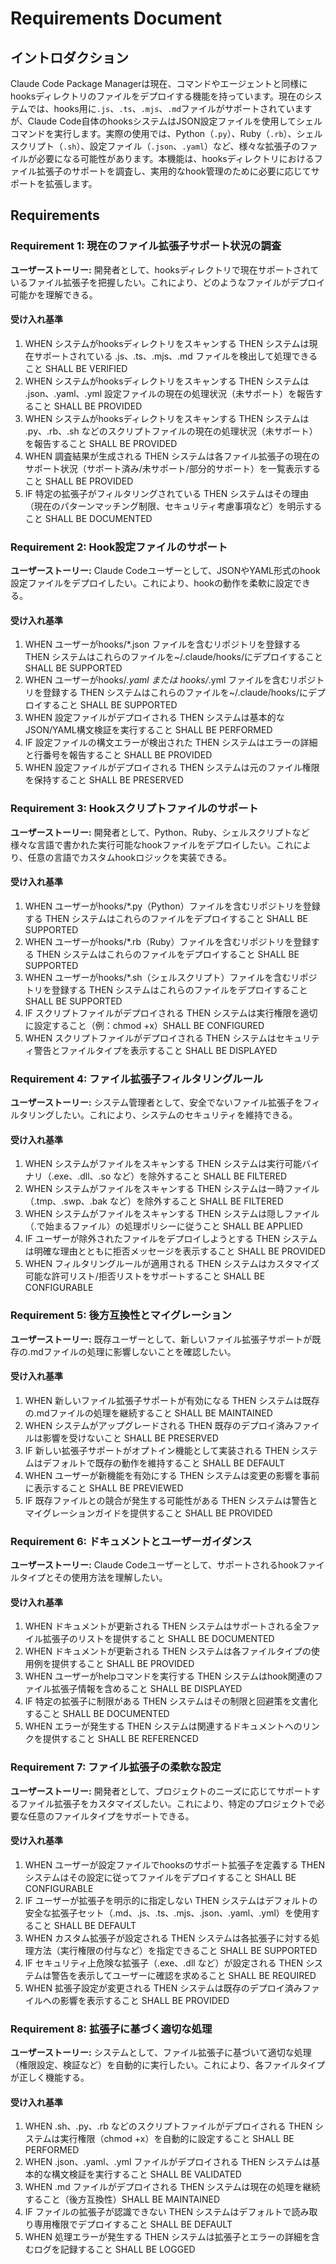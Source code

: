 # Requirements Document

## イントロダクション

Claude Code Package Managerは現在、コマンドやエージェントと同様にhooksディレクトリのファイルをデプロイする機能を持っています。現在のシステムでは、hooks用に`.js`、`.ts`、`.mjs`、`.md`ファイルがサポートされていますが、Claude Code自体のhooksシステムはJSON設定ファイルを使用してシェルコマンドを実行します。実際の使用では、Python（`.py`）、Ruby（`.rb`）、シェルスクリプト（`.sh`）、設定ファイル（`.json`、`.yaml`）など、様々な拡張子のファイルが必要になる可能性があります。本機能は、hooksディレクトリにおけるファイル拡張子のサポートを調査し、実用的なhook管理のために必要に応じてサポートを拡張します。

## Requirements

### Requirement 1: 現在のファイル拡張子サポート状況の調査
**ユーザーストーリー:** 開発者として、hooksディレクトリで現在サポートされているファイル拡張子を把握したい。これにより、どのようなファイルがデプロイ可能かを理解できる。

#### 受け入れ基準

1. WHEN システムがhooksディレクトリをスキャンする THEN システムは現在サポートされている .js、.ts、.mjs、.md ファイルを検出して処理できること SHALL BE VERIFIED
2. WHEN システムがhooksディレクトリをスキャンする THEN システムは .json、.yaml、.yml 設定ファイルの現在の処理状況（未サポート）を報告すること SHALL BE PROVIDED
3. WHEN システムがhooksディレクトリをスキャンする THEN システムは .py、.rb、.sh などのスクリプトファイルの現在の処理状況（未サポート）を報告すること SHALL BE PROVIDED
4. WHEN 調査結果が生成される THEN システムは各ファイル拡張子の現在のサポート状況（サポート済み/未サポート/部分的サポート）を一覧表示すること SHALL BE PROVIDED
5. IF 特定の拡張子がフィルタリングされている THEN システムはその理由（現在のパターンマッチング制限、セキュリティ考慮事項など）を明示すること SHALL BE DOCUMENTED

### Requirement 2: Hook設定ファイルのサポート
**ユーザーストーリー:** Claude Codeユーザーとして、JSONやYAML形式のhook設定ファイルをデプロイしたい。これにより、hookの動作を柔軟に設定できる。

#### 受け入れ基準

1. WHEN ユーザーがhooks/*.json ファイルを含むリポジトリを登録する THEN システムはこれらのファイルを~/.claude/hooks/にデプロイすること SHALL BE SUPPORTED
2. WHEN ユーザーがhooks/*.yaml または hooks/*.yml ファイルを含むリポジトリを登録する THEN システムはこれらのファイルを~/.claude/hooks/にデプロイすること SHALL BE SUPPORTED
3. WHEN 設定ファイルがデプロイされる THEN システムは基本的なJSON/YAML構文検証を実行すること SHALL BE PERFORMED
4. IF 設定ファイルの構文エラーが検出された THEN システムはエラーの詳細と行番号を報告すること SHALL BE PROVIDED
5. WHEN 設定ファイルがデプロイされる THEN システムは元のファイル権限を保持すること SHALL BE PRESERVED

### Requirement 3: Hookスクリプトファイルのサポート
**ユーザーストーリー:** 開発者として、Python、Ruby、シェルスクリプトなど様々な言語で書かれた実行可能なhookファイルをデプロイしたい。これにより、任意の言語でカスタムhookロジックを実装できる。

#### 受け入れ基準

1. WHEN ユーザーがhooks/*.py（Python）ファイルを含むリポジトリを登録する THEN システムはこれらのファイルをデプロイすること SHALL BE SUPPORTED
2. WHEN ユーザーがhooks/*.rb（Ruby）ファイルを含むリポジトリを登録する THEN システムはこれらのファイルをデプロイすること SHALL BE SUPPORTED
3. WHEN ユーザーがhooks/*.sh（シェルスクリプト）ファイルを含むリポジトリを登録する THEN システムはこれらのファイルをデプロイすること SHALL BE SUPPORTED
4. IF スクリプトファイルがデプロイされる THEN システムは実行権限を適切に設定すること（例：chmod +x）SHALL BE CONFIGURED
5. WHEN スクリプトファイルがデプロイされる THEN システムはセキュリティ警告とファイルタイプを表示すること SHALL BE DISPLAYED

### Requirement 4: ファイル拡張子フィルタリングルール
**ユーザーストーリー:** システム管理者として、安全でないファイル拡張子をフィルタリングしたい。これにより、システムのセキュリティを維持できる。

#### 受け入れ基準

1. WHEN システムがファイルをスキャンする THEN システムは実行可能バイナリ（.exe、.dll、.so など）を除外すること SHALL BE FILTERED
2. WHEN システムがファイルをスキャンする THEN システムは一時ファイル（.tmp、.swp、.bak など）を除外すること SHALL BE FILTERED
3. WHEN システムがファイルをスキャンする THEN システムは隠しファイル（.で始まるファイル）の処理ポリシーに従うこと SHALL BE APPLIED
4. IF ユーザーが除外されたファイルをデプロイしようとする THEN システムは明確な理由とともに拒否メッセージを表示すること SHALL BE PROVIDED
5. WHEN フィルタリングルールが適用される THEN システムはカスタマイズ可能な許可リスト/拒否リストをサポートすること SHALL BE CONFIGURABLE

### Requirement 5: 後方互換性とマイグレーション
**ユーザーストーリー:** 既存ユーザーとして、新しいファイル拡張子サポートが既存の.mdファイルの処理に影響しないことを確認したい。

#### 受け入れ基準

1. WHEN 新しいファイル拡張子サポートが有効になる THEN システムは既存の.mdファイルの処理を継続すること SHALL BE MAINTAINED
2. WHEN システムがアップグレードされる THEN 既存のデプロイ済みファイルは影響を受けないこと SHALL BE PRESERVED
3. IF 新しい拡張子サポートがオプトイン機能として実装される THEN システムはデフォルトで既存の動作を維持すること SHALL BE DEFAULT
4. WHEN ユーザーが新機能を有効にする THEN システムは変更の影響を事前に表示すること SHALL BE PREVIEWED
5. IF 既存ファイルとの競合が発生する可能性がある THEN システムは警告とマイグレーションガイドを提供すること SHALL BE PROVIDED

### Requirement 6: ドキュメントとユーザーガイダンス
**ユーザーストーリー:** Claude Codeユーザーとして、サポートされるhookファイルタイプとその使用方法を理解したい。

#### 受け入れ基準

1. WHEN ドキュメントが更新される THEN システムはサポートされる全ファイル拡張子のリストを提供すること SHALL BE DOCUMENTED
2. WHEN ドキュメントが更新される THEN システムは各ファイルタイプの使用例を提供すること SHALL BE PROVIDED
3. WHEN ユーザーがhelpコマンドを実行する THEN システムはhook関連のファイル拡張子情報を含めること SHALL BE DISPLAYED
4. IF 特定の拡張子に制限がある THEN システムはその制限と回避策を文書化すること SHALL BE DOCUMENTED
5. WHEN エラーが発生する THEN システムは関連するドキュメントへのリンクを提供すること SHALL BE REFERENCED

### Requirement 7: ファイル拡張子の柔軟な設定
**ユーザーストーリー:** 開発者として、プロジェクトのニーズに応じてサポートするファイル拡張子をカスタマイズしたい。これにより、特定のプロジェクトで必要な任意のファイルタイプをサポートできる。

#### 受け入れ基準

1. WHEN ユーザーが設定ファイルでhooksのサポート拡張子を定義する THEN システムはその設定に従ってファイルをデプロイすること SHALL BE CONFIGURABLE
2. IF ユーザーが拡張子を明示的に指定しない THEN システムはデフォルトの安全な拡張子セット（.md、.js、.ts、.mjs、.json、.yaml、.yml）を使用すること SHALL BE DEFAULT
3. WHEN カスタム拡張子が設定される THEN システムは各拡張子に対する処理方法（実行権限の付与など）を指定できること SHALL BE SUPPORTED
4. IF セキュリティ上危険な拡張子（.exe、.dll など）が設定される THEN システムは警告を表示してユーザーに確認を求めること SHALL BE REQUIRED
5. WHEN 拡張子設定が変更される THEN システムは既存のデプロイ済みファイルへの影響を表示すること SHALL BE PROVIDED

### Requirement 8: 拡張子に基づく適切な処理
**ユーザーストーリー:** システムとして、ファイル拡張子に基づいて適切な処理（権限設定、検証など）を自動的に実行したい。これにより、各ファイルタイプが正しく機能する。

#### 受け入れ基準

1. WHEN .sh、.py、.rb などのスクリプトファイルがデプロイされる THEN システムは実行権限（chmod +x）を自動的に設定すること SHALL BE PERFORMED
2. WHEN .json、.yaml、.yml ファイルがデプロイされる THEN システムは基本的な構文検証を実行すること SHALL BE VALIDATED
3. WHEN .md ファイルがデプロイされる THEN システムは現在の処理を継続すること（後方互換性）SHALL BE MAINTAINED
4. IF ファイルの拡張子が認識できない THEN システムはデフォルトで読み取り専用権限でデプロイすること SHALL BE DEFAULT
5. WHEN 処理エラーが発生する THEN システムは拡張子とエラーの詳細を含むログを記録すること SHALL BE LOGGED